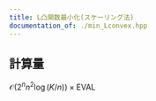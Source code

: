 ```yaml
---
title: L凸関数最小化(スケーリング法)
documentation_of: ./min_Lconvex.hpp
---
```

## 計算量
$\mathcal{O}(2^n n^2 \log (K/n)) \times \mathrm{EVAL}$